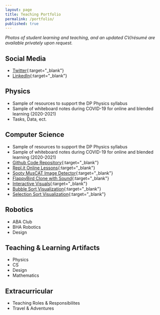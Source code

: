 ```yaml
---
layout: page
title: Teaching Portfolio
permalink: /portfolio/
published: true
---
```


*Photos of student learning and teaching, and an updated CV/résumé are available privately upon request.*

## Social Media
- [Twitter](https://twitter.com/mvpoirier){:target="_blank"}
- [LinkedIn](https://www.linkedin.com/in/mvpoirier8){:target="_blank"}

## Physics
- Sample of resources to support the DP Physics syllabus
- Sample of whiteboard notes during COVID-19 for online and blended learning (2020-2021)
- Tasks, Data, ect.

## Computer Science
- Sample of resources to support the DP Physics syllabus
- Sample of whiteboard notes during COVID-19 for online and blended learning (2020-2021)
- [Github Code Repository](https://github.com/mvpoirier){:target="_blank"}
- [Repl.it Online Lessons](https://repl.it/@mpoirier){:target="_blank"}
- [Sooty MusCAT Image Detector](https://raw.githack.com/mvpoirier/Javascript/master/sootyDetector/index.html){:target="_blank"}
- [FlappyBird Clone with Sound](https://rawcdn.githack.com/mvpoirier/Javascript/10c9ddfab73272a126eefb6ac23b20ef061236a2/flappyBirdClones/WEEK3/index.html){:target="_blank"}
- [Interactive Visuals](https://raw.githack.com/mvpoirier/Javascript/master/squareCircle/index.html){:target="_blank"}
- [Bubble Sort Visualization](https://raw.githack.com/mvpoirier/Javascript/master/sortingVisualization/bubbleSort.html){:target="_blank"}
- [Selection Sort Visualization](https://raw.githack.com/mvpoirier/Javascript/master/sortingVisualization/selectionSort.html){:target="_blank"}

## Robotics
- ABA Club
- BHA Robotics
- Design

## Teaching & Learning Artifacts
- Physics
- CS
- Design
- Mathematics

## Extracurricular
- Teaching Roles & Responsibilites
- Travel & Adventures